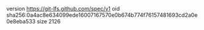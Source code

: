 version https://git-lfs.github.com/spec/v1
oid sha256:0a4ac8e634099ede16007167570e0b674b774f76157481693cd2a0e0e8eba533
size 2126
